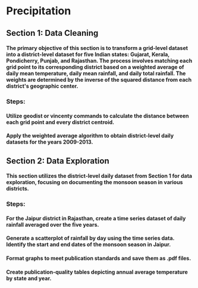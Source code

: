 # Precipitation
## Section 1: Data Cleaning
#### The primary objective of this section is to transform a grid-level dataset into a district-level dataset for five Indian states: Gujarat, Kerala, Pondicherry, Punjab, and Rajasthan. The process involves matching each grid point to its corresponding district based on a weighted average of daily mean temperature, daily mean rainfall, and daily total rainfall. The weights are determined by the inverse of the squared distance from each district's geographic center.

### Steps:
#### Utilize geodist or vincenty commands to calculate the distance between each grid point and every district centroid.
#### Apply the weighted average algorithm to obtain district-level daily datasets for the years 2009-2013.

## Section 2: Data Exploration
#### This section utilizes the district-level daily dataset from Section 1 for data exploration, focusing on documenting the monsoon season in various districts.

### Steps:
#### For the Jaipur district in Rajasthan, create a time series dataset of daily rainfall averaged over the five years.
#### Generate a scatterplot of rainfall by day using the time series data. Identify the start and end dates of the monsoon season in Jaipur.
#### Format graphs to meet publication standards and save them as .pdf files.
#### Create publication-quality tables depicting annual average temperature by state and year.

